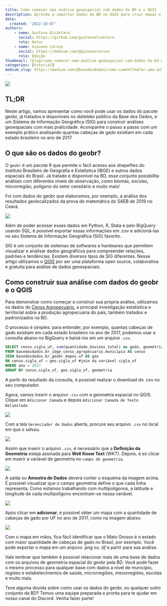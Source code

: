 ```yaml
---
title: Como começar uma análise geoespacial com dados da BD e o QGIS
description: Aprenda a importar dados da BD no QGIS para criar mapas e visualizações
date:
  created: '2022-10-07'
authors:
    - name: Gustavo Alcântara
      social: https://github.com/gustavoalcantara
      role: Autor
    - name: Giovane Caruso
      social: https://medium.com/@giovanecaruso
      role: Edição
thumbnail: /blog/como-comecar-uma-analise-geoespacial-com-dados-da-bd-e-o-qgis/image_0.png
categories: [tutorial]
medium_slug: https://medium.com/@basedosdados/como-come%C3%A7ar-uma-an%C3%A1lise-geoespacial-com-dados-da-bd-e-o-qgis-4792877950e0
---
```


<Image src="/blog/como-comecar-uma-analise-geoespacial-com-dados-da-bd-e-o-qgis/image_0.png" caption="Mapa com quantidade de cabeças de gado por UF no Brasil"/>

## TL;DR

Neste artigo, vamos apresentar como você pode usar os dados do pacote geobr, já tratados e disponíveis no *datalake* público da Base dos Dados, e um Sistema de Informação Geográfica (SIG) para construir análises geoespaciais com mais praticidade. Acompanhe o passo a passo com um exemplo prático analisando quantas cabeças de gado existiam em cada estado brasileiro no ano de 2017.

## O que são os dados do geobr?

O `geobr` é um pacote R que permite o fácil acesso aos shapefiles do Instituto Brasileiro de Geografia e Estatística (IBGE) e outros dados espaciais do Brasil. Já tratado e disponível na BD, esse conjunto possibilita análises com diferentes níveis de observação, como biomas, escolas, microrregião, polígono do setor censitário e muito mais!

Foi com dados do geobr que elaboramos, por exemplo, a análise dos resultados geolocalizados da prova de matemática do SAEB de 2019 no Ceará.

<Image src="/blog/como-comecar-uma-analise-geoespacial-com-dados-da-bd-e-o-qgis/image_1.png" caption="Proficiência média por escolar no Ceará"/>

Além de poder acessar esses dados em Python, R, Stata e pelo BigQuery usando SQL, é possível exportar essas informações em .csv e adicioná-las no seu Sistema de Informação Geográfica (SIG) favorito.

SIG é um conjunto de sistemas de softwares e hardwares que permitem visualizar e analisar dados geográficos para compreender relações, padrões e tendências. Existem diversos tipos de SIG diferentes. Nesse artigo utilizamos o [QGIS](https://qgis.org/pt_BR/site/about/index.html) por ser uma plataforma open source, colaborativa e gratuita para análise de dados geoespaciais.

## Como construir sua análise com dados do geobr e o QGIS

Para demonstrar como começar a construir sua própria análise, utilizamos os dados do [Censo Agropecuário](https://basedosdados.org/dataset/55a39c28-58f3-4804-827d-6eee5ed27b6b?table=5366d485-e7db-4367-911a-a6a0198dda13), a principal investigação estatística e territorial sobre a produção agropecuária do país, também tratados e padronizados na BD.

O processo é simples: para entender, por exemplo, quantas cabeças de gado existiam em cada estado brasileiro no ano de 2017, podemos usar a consulta abaixo no BigQuery e baixá-los em um arquivo `.csv`.

```sql
SELECT censo.sigla_uf, sum(quantidade_bovinos_total) as gado, geometria 
FROM basedosdados.br_ibge_censo_agropecuario.municipio AS censo
JOIN basedosdados.br_geobr_mapas.uf AS geo 
ON censo.sigla_uf = geo.sigla_uf #join da variável sigla_uf
WHERE ano = 2017 
GROUP BY censo.sigla_uf, geo.sigla_uf, geometria
```

A partir do resultado da consulta, é possível realizar o download do .csv no seu computador. 

Agora, vamos inserir o arquivo `.csv` com a geometria espacial no QGIS. Clique em `Adicionar Camada` e depois `Adicionar Camada de Texto Delimitado`.

<Image src="/blog/como-comecar-uma-analise-geoespacial-com-dados-da-bd-e-o-qgis/image_2.png" caption="Adicionar Camada e Adicionar Camada de Texto Delimitado no QGIS"/>

Com a tela `Gerenciador de Dados` aberta, procure seu arquivo `.csv` no local em que o salvou.

<Image src="/blog/como-comecar-uma-analise-geoespacial-com-dados-da-bd-e-o-qgis/image_3.png" caption="Gerenciador de Dados do QGIS"/>

Assim que inserir o arquivo `.csv`, é necessário que a **Definição da Geometria** esteja assinada para **Well Know Text** *(WKT)*. Depois, é só clicar em inserir a variável de geometria no `campo de geometria`.

<Image src="/blog/como-comecar-uma-analise-geoespacial-com-dados-da-bd-e-o-qgis/image_4.png" caption="Definição da Geometria"/>

A saída ou **Amostra de Dados** deverá conter o esquema da imagem acima. É possível visualizar que o campo geometria define o que cada linha representa. Como estamos trabalhando com multipolígonos, a latitude e longitude de cada multipolígono encontram-se nessa variável.

<Image src="/blog/como-comecar-uma-analise-geoespacial-com-dados-da-bd-e-o-qgis/image_5.png" caption="Amostra de Dados"/>

Após clicar em **adicionar**, é possível obter um mapa com a quantidade de cabeças de gado por UF no ano de 2017, como na imagem abaixo.

<Image src="/blog/como-comecar-uma-analise-geoespacial-com-dados-da-bd-e-o-qgis/image_6.png" caption="Mapa com quantidade de cabeças de gado por UF no Brasil. Fonte: IBGE. Censo Agropecuário, 2017."/>

Com o mapa em mãos, fica fácil identificar que o Mato Grosso é o estado com maior quantidade de cabeças de gado no Brasil, por exemplo. Você pode exportar o mapa em um arquivo .*png* ou .*tif* e partir para sua análise.

Vale lembrar que também é possível relacionar mais de uma base de dados com os arquivos de geometria espacial do geobr pela BD. Você pode fazer o mesmo processo para qualquer base com dados a nível de município, regiões e estabelecimentos de saúde, microrregiões, mesorregiões, escolas e muito mais.

Teve alguma dúvida sobre como usar os dados do geobr, ou qualquer outro conjunto da BD? Temos uma equipe preparada e pronta para te ajudar em nosso canal do Discord. Venha fazer parte!

